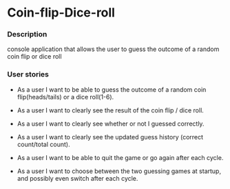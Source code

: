 # Coin-flip-Dice-roll

### Description 
console application that allows the user to guess the outcome of a random coin flip or dice roll

### User stories
* As a user I want to be able to guess the outcome of a random coin flip(heads/tails) or a dice roll(1-6).

* As a user I want to clearly see the result of the coin flip / dice roll.

* As a user I want to clearly see whether or not I guessed correctly.

* As a user I want to clearly see the updated guess history (correct count/total count).

* As a user I want to be able to quit the game or go again after each cycle.

* As a user I want to choose between the two guessing games at startup, and possibly even switch after each cycle.
